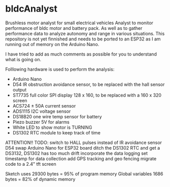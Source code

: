 # bldcAnalyst
Brushless motor analyst for small electrical vehicles
Analyst to monitor performance of bldc motor and battery pack. As well as to gather 
performance data to analyze autonomy and range in various situations.
This repository is not yet finnished and needs to be ported to an ESP32 as I am running
out of memory on the Arduino Nano.

I have tried to add as much comments as possible for you to understand what is going on.

Folllowing hardware is used to perform the analysis:
   - Arduino Nano
   - D54 IR obstruction avoidance sensor, to be replaced with the hall sensor output
   - ST7735 full color SPI display 128 x 160, to be replaced with a 160 x 320 screen
   - ACS724 ± 50A current sensor
   - ADS1115 I2C voltage sensor
   - DS18B20 one wire temp sensor for battery
   - Piezo buzzer 5V for alarms
   - White LED to show motor is TURNING
   - DS1302 RTC module to keep track of time

ATTENTION!! TODO:
     switch to HALL pulses instead of IR avoidance sensor D54
     swap Arduino Nano for ESP32 board
     ditch the DS1302 RTC and get a DS3132, DS1302 has too much drift
     incorporate the data logging
     set timestamp for data collection
     add GPS tracking and geo fencing
     migrate code to a 2.4" tft screen


Sketch uses     29300 bytes = 95% of program memory
Global variables 1686 bytes = 82% of dynamic memory
